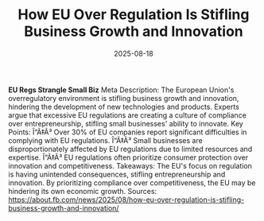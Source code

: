 ﻿---
title: How EU Over Regulation Is Stifling Business Growth and Innovation
date: '2025-08-18'
category: Markets
image: "/images/generated/briefs/2025-08-18/how eu over regulation is stifling business growth and innov.svg"

summary: ''
slug: how eu over regulation is stifling business growth and innov
source_urls:
- https://about.fb.com/news/2025/08/how-eu-over-regulation-is-stifling-business-growth-and-innovation/
seo:
  title: How EU Over Regulation Is Stifling Business Growth and Innovation | Hash
    n Hedge
  description: ''
  keywords:
  - news
  - markets
  - brief
---

**EU Regs Strangle Small Biz**  Meta Description: The European Union's overregulatory environment is stifling business growth and innovation, hindering the development of new technologies and products. Experts argue that excessive EU regulations are creating a culture of compliance over entrepreneurship, stifling small businesses' ability to innovate.  Key Points:  Î“Ã‡Ã³ Over 30% of EU companies report significant difficulties in complying with EU regulations. Î“Ã‡Ã³ Small businesses are disproportionately affected by EU regulations due to limited resources and expertise. Î“Ã‡Ã³ EU regulations often prioritize consumer protection over innovation and competitiveness.  Takeaways: The EU's focus on regulation is having unintended consequences, stifling entrepreneurship and innovation. By prioritizing compliance over competitiveness, the EU may be hindering its own economic growth.  Sources: https://about.fb.com/news/2025/08/how-eu-over-regulation-is-stifling-business-growth-and-innovation/ 
